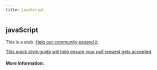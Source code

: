 ```yaml
---
title: javaScript
---
```


## javaScript

This is a stub. [Help our community expand it](https://github.com/freeCodeCamp/guide-articles/tree/master/articles/JavaScript/index.md).

[This quick style guide will help ensure your pull request gets accepted](https://github.com/freeCodeCamp/guide-articles/blob/master/README.md).

<!-- The article goes here, in GitHub-flavored Markdown. Feel free to add YouTube videos, images, and CodePen/JSBin embeds  -->

#### More Information:
<!-- Please add any articles you think might be helpful to read before writing the article -->


